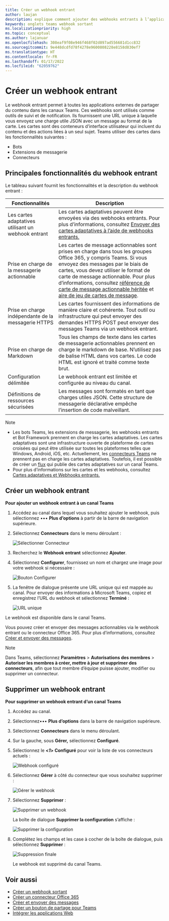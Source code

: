 ```yaml
---
title: Créer un webhook entrant
author: laujan
description: explique comment ajouter des webhooks entrants à l’application Teams et envoyer des demandes externes à Teams avec des webhooks entrants
keywords: onglets teams webhook sortant
ms.localizationpriority: high
ms.topic: conceptual
ms.author: lajanuar
ms.openlocfilehash: 308eaf9f08e946f468f02d897ad556681d1cc832
ms.sourcegitcommit: 9e448dcdfd78f4278e9600808228e8158d830ef7
ms.translationtype: HT
ms.contentlocale: fr-FR
ms.lasthandoff: 01/17/2022
ms.locfileid: "62059762"
---
```

# <a name="create-incoming-webhook"></a>Créer un webhook entrant

Le webhook entrant permet à toutes les applications externes de partager du contenu dans les canaux Teams. Ces webhooks sont utilisés comme outils de suivi et de notification. Ils fournissent une URL unique à laquelle vous envoyez une charge utile JSON avec un message au format de la carte. Les cartes sont des conteneurs d’interface utilisateur qui incluent du contenu et des actions liées à un seul sujet. Teams utiliser des cartes dans les fonctionnalités suivantes :

* Bots
* Extensions de messagerie
* Connecteurs

## <a name="key-features-of-incoming-webhook"></a>Principales fonctionnalités du webhook entrant

Le tableau suivant fournit les fonctionnalités et la description du webhook entrant :

| Fonctionnalités | Description |
| ------- | ----------- |
|Les cartes adaptatives utilisant un webhook entrant|Les cartes adaptatives peuvent être envoyées via des webhooks entrants. Pour plus d’informations, consultez [Envoyer des cartes adaptatives à l’aide de webhooks entrants.](../../webhooks-and-connectors/how-to/connectors-using.md#send-adaptive-cards-using-an-incoming-webhook)|
|Prise en charge de la messagerie actionnable|Les cartes de message actionnables sont prises en charge dans tous les groupes Office 365, y compris Teams. Si vous envoyez des messages par le biais de cartes, vous devez utiliser le format de carte de message actionnable. Pour plus d’informations, consultez [référence de carte de message actionnable héritée](/outlook/actionable-messages/message-card-reference) et [aire de jeu de cartes de message](https://messagecardplayground.azurewebsites.net).|
|Prise en charge indépendante de la messagerie HTTPS|Les cartes fournissent des informations de manière claire et cohérente. Tout outil ou infrastructure qui peut envoyer des demandes HTTPS POST peut envoyer des messages Teams via un webhook entrant.|
|Prise en charge de Markdown|Tous les champs de texte dans les cartes de messagerie actionnables prennent en charge le markdown de base. N’utilisez pas de balise HTML dans vos cartes. Le code HTML est ignoré et traité comme texte brut.|
|Configuration délimitée|Le webhook entrant est limitée et configurée au niveau du canal.|
|Définitions de ressources sécurisées|Les messages sont formatés en tant que charges utiles JSON. Cette structure de messagerie déclarative empêche l’insertion de code malveillant.|

> [!NOTE]
> * Les bots Teams, les extensions de messagerie, les webhooks entrants et Bot Framework prennent en charge les cartes adaptatives. Les cartes adaptatives sont une infrastructure ouverte de plateforme de cartes croisées qui peut être utilisée sur toutes les plateformes telles que Windows, Android, iOS, etc. Actuellement, les [connecteurs Teams](../../webhooks-and-connectors/how-to/connectors-creating.md) ne prennent pas en charge les cartes adaptatives. Toutefois, il est possible de créer un [flux](https://flow.microsoft.com/blog/microsoft-flow-in-microsoft-teams/) qui publie des cartes adaptatives sur un canal Teams.
> * Pour plus d’informations sur les cartes et les webhooks, consultez [Cartes adaptatives et Webhooks entrants.](~/task-modules-and-cards/what-are-cards.md#adaptive-cards-and-incoming-webhooks)

## <a name="create-incoming-webhook"></a>Créer un webhook entrant

**Pour ajouter un webhook entrant à un canal Teams**

1. Accédez au canal dans lequel vous souhaitez ajouter le webhook, puis sélectionnez &#8226;&#8226;&#8226; **Plus d’options** à partir de la barre de navigation supérieure.
1. Sélectionnez **Connecteurs** dans le menu déroulant :

    ![Sélectionner Connecteur](~/assets/images/connectors.png)

1. Recherchez le **Webhook entrant** sélectionnez **Ajouter**.
1. Sélectionnez **Configurer**, fournissez un nom et chargez une image pour votre webhook si nécessaire :

    ![Bouton Configurer](~/assets/images/configure.png)

1. La fenêtre de dialogue présente une URL unique qui est mappée au canal. Pour envoyer des informations à Microsoft Teams, copiez et enregistrez l’URL du webhook et sélectionnez **Terminé** :

    ![URL unique](~/assets/images/url.png)

Le webhook est disponible dans le canal Teams.

Vous pouvez créer et envoyer des messages actionnables via le webhook entrant ou le connecteur Office 365. Pour plus d’informations, consultez [Créer et envoyer des messages](~/webhooks-and-connectors/how-to/connectors-using.md).

> [!NOTE]
> Dans Teams, sélectionnez **Paramètres** > **Autorisations des membres** > **Autoriser les membres à créer, mettre à jour et supprimer des connecteurs**, afin que tout membre d’équipe puisse ajouter, modifier ou supprimer un connecteur.

## <a name="remove-incoming-webhook"></a>Supprimer un webhook entrant

**Pour supprimer un webhook entrant d’un canal Teams**

1. Accédez au canal.
1. Sélectionnez&#8226;&#8226;&#8226; **Plus d’options** dans la barre de navigation supérieure.
1. Sélectionnez **Connecteurs** dans le menu déroulant.
1. Sur la gauche, sous **Gérer,** sélectionnez **Configuré**.
1. Sélectionnez le **<*1*> Configuré** pour voir la liste de vos connecteurs actuels :

    ![Webhook configuré](~/assets/images/configured.png)

1. Sélectionnez **Gérer** à côté du connecteur que vous souhaitez supprimer :

    ![Gérer le webhook](~/assets/images/manage.png)

1. Sélectionnez **Supprimer** :

    ![Supprimer un webhook](~/assets/images/remove.png)

    La boîte de dialogue **Supprimer la configuration** s’affiche :

    ![Supprimer la configuration](~/assets/images/removeconfiguration.png)

1. Complétez les champs et les case à cocher de la boîte de dialogue, puis sélectionnez **Supprimer** :

    ![Suppression finale](~/assets/images/finalremove.png)

    Le webhook est supprimé du canal Teams.

## <a name="see-also"></a>Voir aussi

* [Créer un webhook sortant](~/webhooks-and-connectors/how-to/add-outgoing-webhook.md)
* [Créer un connecteur Office 365](~/webhooks-and-connectors/how-to/connectors-creating.md)
* [Créer et envoyer des messages](~/webhooks-and-connectors/how-to/connectors-using.md)
* [Créer un bouton de partage pour Teams](../../concepts/build-and-test/share-to-teams.md#create-share-to-teams-button)
* [Intégrer les applications Web](~/samples/integrate-web-apps-overview.md)
